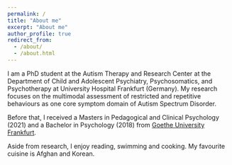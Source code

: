 ```yaml
---
permalink: /
title: "About me"
excerpt: "About me"
author_profile: true
redirect_from: 
  - /about/
  - /about.html
---
```


I am a PhD student at the Autism Therapy and Research Center at the Department of Child and Adolescent Psychiatry, Psychosomatics, and Psychotherapy at University Hospital Frankfurt (Germany). My research focuses on the multimodal assessment of restricted and repetitive behaviours as one core symptom domain of Autism Spectrum Disorder.

Before that, I received a Masters in Pedagogical and Clinical Psychology (2021) and a Bachelor in Psychology (2018) from [Goethe University Frankfurt](https://www.goethe-university-frankfurt.de/en "Goethe University Frankfurt").

Aside from research, I enjoy reading, swimming and cooking. My favourite cuisine is Afghan and Korean.

